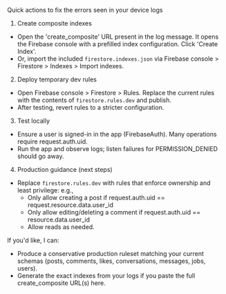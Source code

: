 Quick actions to fix the errors seen in your device logs

1) Create composite indexes
- Open the 'create_composite' URL present in the log message. It opens the Firebase console with a prefilled index configuration. Click 'Create Index'.
- Or, import the included `firestore.indexes.json` via Firebase console > Firestore > Indexes > Import indexes.

2) Deploy temporary dev rules
- Open Firebase console > Firestore > Rules. Replace the current rules with the contents of `firestore.rules.dev` and publish.
- After testing, revert rules to a stricter configuration.

3) Test locally
- Ensure a user is signed-in in the app (FirebaseAuth). Many operations require request.auth.uid.
- Run the app and observe logs; listen failures for PERMISSION_DENIED should go away.

4) Production guidance (next steps)
- Replace `firestore.rules.dev` with rules that enforce ownership and least privilege: e.g.,
  - Only allow creating a post if request.auth.uid == request.resource.data.user_id
  - Only allow editing/deleting a comment if request.auth.uid == resource.data.user_id
  - Allow reads as needed.

If you'd like, I can:
- Produce a conservative production ruleset matching your current schemas (posts, comments, likes, conversations, messages, jobs, users).
- Generate the exact indexes from your logs if you paste the full create_composite URL(s) here.

